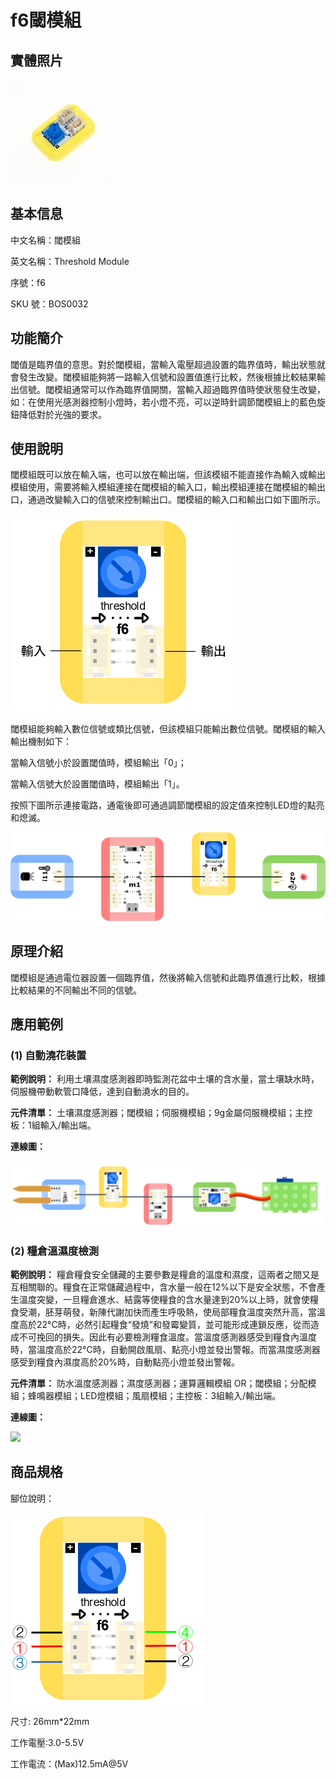 # f6閾模組

## 實體照片

![](../../../.gitbook/assets/threshold_module.png)

## 基本信息

中文名稱：閾模組

英文名稱：Threshold Module

序號：f6

SKU 號：BOS0032

## 功能簡介

閾值是臨界值的意思。對於閾模組，當輸入電壓超過設置的臨界值時，輸出狀態就會發生改變。閾模組能夠將一路輸入信號和設置值進行比較，然後根據比較結果輸出信號。閾模組通常可以作為臨界值開關，當輸入超過臨界值時使狀態發生改變，如：在使用光感測器控制小燈時，若小燈不亮，可以逆時針調節閾模組上的藍色旋鈕降低對於光強的要求。

## 使用說明

閾模組既可以放在輸入端，也可以放在輸出端，但該模組不能直接作為輸入或輸出模組使用，需要將輸入模組連接在閾模組的輸入口，輸出模組連接在閾模組的輸出口，通過改變輸入口的信號來控制輸出口。閾模組的輸入口和輸出口如下圖所示。

![](../../../.gitbook/assets/threshold_module_ui1.png)

閾模組能夠輸入數位信號或類比信號，但該模組只能輸出數位信號。閾模組的輸入輸出機制如下：

當輸入信號小於設置閾值時，模組輸出「0」；

當輸入信號大於設置閾值時，模組輸出「1」。

按照下圖所示連接電路，通電後即可通過調節閾模組的設定值來控制LED燈的點亮和熄滅。

![](../../../.gitbook/assets/threshold_module_ui2.png)

## 原理介紹

閾模組是通過電位器設置一個臨界值，然後將輸入信號和此臨界值進行比較，根據比較結果的不同輸出不同的信號。

## 應用範例

### **\(1\) 自動澆花裝置**

**範例說明：** 利用土壤濕度感測器即時監測花盆中土壤的含水量，當土壤缺水時，伺服機帶動軟管口降低，達到自動澆水的目的。

**元件清單：** 土壤濕度感測器；閾模組；伺服機模組；9g金屬伺服機模組；主控板：1組輸入/輸出端。

**連線圖：**

![](../../../.gitbook/assets/boson_土壤湿度传感器_应用样例2_连线图%20%281%29.png)

### **\(2\) 糧倉溫濕度檢測**

**範例說明：** 糧倉糧食安全儲藏的主要參數是糧倉的溫度和濕度，這兩者之間又是互相關聯的。糧食在正常儲藏過程中，含水量一般在12%以下是安全狀態，不會產生溫度突變，一旦糧倉進水、結露等使糧食的含水量達到20%以上時，就會使糧食受潮，胚芽萌發，新陳代謝加快而產生呼吸熱，使局部糧食溫度突然升高，當溫度高於22°C時，必然引起糧食“發燒”和發霉變質，並可能形成連鎖反應，從而造成不可挽回的損失。因此有必要檢測糧食溫度。當溫度感測器感受到糧食內溫度時，當溫度高於22°C時，自動開啟風扇、點亮小燈並發出警報。而當濕度感測器感受到糧食內濕度高於20%時，自動點亮小燈並發出警報。

**元件清單：** 防水溫度感測器；濕度感測器；運算邏輯模組 OR；閾模組；分配模組；蜂鳴器模組；LED燈模組；風扇模組；主控板：3組輸入/輸出端。

**連線圖：**

![](../../../.gitbook/assets/boson-kong-qi-shi-du-chuan-gan-qi-ying-yong-yang-li-2-lian-xian-tu.png)

## 商品規格

腳位說明：

![](../../../.gitbook/assets/threshold_module_spec.png)

尺寸: 26mm\*22mm

工作電壓:3.0-5.5V

工作電流：\(Max\)12.5mA@5V

